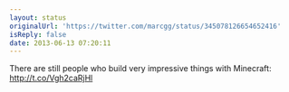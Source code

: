 ```yaml
---
layout: status
originalUrl: 'https://twitter.com/marcgg/status/345078126654652416'
isReply: false
date: 2013-06-13 07:20:11
---
```


There are still people who build very impressive things with Minecraft: http://t.co/Vgh2caRjHl
